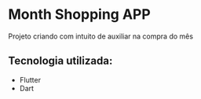 # Month Shopping APP

Projeto criando com intuito de auxiliar na compra do mês

## Tecnologia utilizada: 
* Flutter
* Dart
